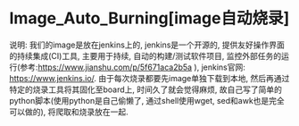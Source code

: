 # Image_Auto_Burning[image自动烧录]
说明:
我们的image是放在jenkins上的, jenkins是一个开源的, 提供友好操作界面的持续集成(CI)工具, 主要用于持续, 自动的构建/测试软件项目, 监控外部任务的运行(参考:https://www.jianshu.com/p/5f671aca2b5a ), jenkins官网: https://www.jenkins.io/. 由于每次烧录都要先image单独下载到本地, 然后再通过特定的烧录工具将其固化至board上, 时间久了就会觉得麻烦, 故自己写了简单的python脚本(使用python是自己偷懒了, 通过shell使用wget, sed和awk也是完全可以做的), 将爬取和烧录放在一起.
